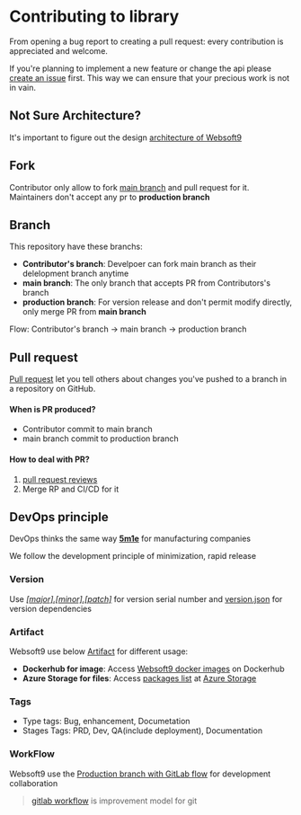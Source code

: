 # Contributing to library

From opening a bug report to creating a pull request: every contribution is appreciated and welcome.

If you're planning to implement a new feature or change the api please [create an issue](https://github.com/websoft9/websoft9/issues/new/choose) first. This way we can ensure that your precious work is not in vain.

## Not Sure Architecture?

It's important to figure out the design [architecture of Websoft9](docs/develop.md)

## Fork

Contributor only allow to fork [main branch](https://github.com/Websoft9/docker-library/tree/main) and pull request for it. Maintainers don't accept any pr to **production branch**

## Branch

This repository have these branchs:

- **Contributor's branch**: Develpoer can fork main branch as their delelopment branch anytime
- **main branch**: The only branch that accepts PR from Contributors's branch
- **production branch**: For version release and don't permit modify directly, only merge PR from **main branch**

Flow: Contributor's branch → main branch → production branch

## Pull request

[Pull request](https://docs.github.com/pull-requests) let you tell others about changes you've pushed to a branch in a repository on GitHub.

#### When is PR produced?

- Contributor commit to main branch
- main branch commit to production branch

#### How to deal with PR?

1. [pull request reviews](https://docs.github.com/en/pull-requests/collaborating-with-pull-requests/reviewing-changes-in-pull-requests/about-pull-request-reviews)
2. Merge RP and CI/CD for it

## DevOps principle

DevOps thinks the same way **[5m1e](https://www.dgmfmoldclamps.com/what-is-5m1e-in-injection-molding-industry/)** for manufacturing companies

We follow the development principle of minimization, rapid release

### Version

Use _[[major].[minor].[patch]](https://semver.org/lang/zh-CN/)_ for version serial number and [version.json](../version.json) for version dependencies

### Artifact

Websoft9 use below [Artifact](https://jfrog.com/devops-tools/article/what-is-a-software-artifact/) for different usage:

- **Dockerhub for image**: Access [Websoft9 docker images](https://hub.docker.com/u/websoft9dev) on Dockerhub
- **Azure Storage for files**: Access [packages list](https://artifact.azureedge.net/release?restype=container&comp=list) at [Azure Storage](https://learn.microsoft.com/en-us/azure/storage/storage-dotnet-how-to-use-blobs#list-the-blobs-in-a-container)

### Tags

- Type tags: Bug, enhancement, Documetation
- Stages Tags: PRD, Dev, QA(include deployment), Documentation

### WorkFlow

Websoft9 use the [Production branch with GitLab flow](https://cm-gitlab.stanford.edu/help/workflow/gitlab_flow.md#production-branch-with-gitlab-flow) for development collaboration

> [gitlab workflow](https://docs.gitlab.com/ee/topics/gitlab_flow.html) is improvement model for git
